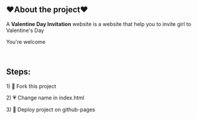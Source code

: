 <h2>❤️About the project❤️</h2>

  <p>A <b>Valentine Day Invitation</b> website is a website that help you to invite girl to Valentine's Day</p>
  <p>You're welcome </p>

  <br>

<h2>Steps: </h2>
1) 💓 Fork this project</p>
2) 💗 Change name in index.html</p>
3) 💝 Deploy project on github-pages</p>
